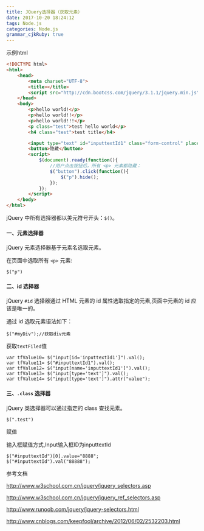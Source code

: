 ```yaml
---
title: JQuery选择器（获取元素）
date: 2017-10-20 18:24:12
tags: Node.js
categories: Node.js
grammar_cjkRuby: true
---
```


示例html

```html
<!DOCTYPE html>
<html>
	<head>
		<meta charset="UTF-8">
		<title></title>
		<script src="http://cdn.bootcss.com/jquery/3.1.1/jquery.min.js"></script>
	</head>
	<body>
		<p>hello world!</p>
		<p>hello world!!</p>
		<p>hello world!!!</p>
		<p class="test">test hello world</p>
		<h4 class="test">test title</h4>

		<input type="text" id="inputtextId1" class="form-control" placeholder="https://jsonblob.com/api/jsonBlob/xxx" value="123">
		<button>隐藏</button>
		<script>
			$(document).ready(function(){
				//用户点击按钮后，所有 <p> 元素都隐藏：
				$("button").click(function(){
					$("p").hide();
				});
			});
		</script>
	</body>
</html>
```

jQuery 中所有选择器都以美元符号开头：`$()`。

#### 一、元素选择器

jQuery 元素选择器基于元素名选取元素。

在页面中选取所有 `<p>` 元素:

```
$("p")
```



#### 二、id 选择器

jQuery `#id` 选择器通过 HTML 元素的 id 属性选取指定的元素,页面中元素的 id 应该是唯一的。

通过 id 选取元素语法如下：

```
$("#myDiv");//获取div元素
```

获取`textFiled`值

```
var tfValue10= $("input[id='inputtextId1']").val();  
var tfValue11= $("#inputtextId1").val();
var tfValue12= $("input[name='inputtextId1']").val();
var tfValue13= $("input[type='text']").val();
var tfValue14= $("input[type='text']").attr("value");
```



#### 三、`.class` 选择器

jQuery 类选择器可以通过指定的 class 查找元素。

```
$(".test")
```



赋值

输入框赋值方式,Input输入框ID为inputtextId

```
$("#inputtextId")[0].value="8888";
$("#inputtextId").val("88888");
```



参考文档

http://www.w3school.com.cn/jquery/jquery_selectors.asp

http://www.w3school.com.cn/jquery/jquery_ref_selectors.asp

http://www.runoob.com/jquery/jquery-selectors.html

http://www.cnblogs.com/keepfool/archive/2012/06/02/2532203.html